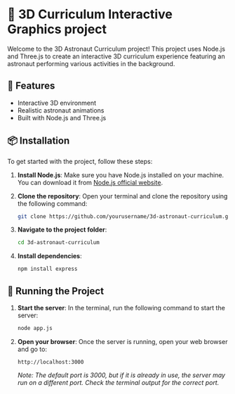 # 🚀 3D Curriculum Interactive Graphics project

Welcome to the 3D Astronaut Curriculum project! This project uses Node.js and Three.js to create an interactive 3D curriculum experience featuring an astronaut performing various activities in the background.

## 🌟 Features

- Interactive 3D environment
- Realistic astronaut animations
- Built with Node.js and Three.js

## 📦 Installation

To get started with the project, follow these steps:

1. **Install Node.js**: Make sure you have Node.js installed on your machine. You can download it from [Node.js official website](https://nodejs.org/).

2. **Clone the repository**: Open your terminal and clone the repository using the following command:
    ```bash
    git clone https://github.com/yourusername/3d-astronaut-curriculum.git
    ```

3. **Navigate to the project folder**:
    ```bash
    cd 3d-astronaut-curriculum
    ```

4. **Install dependencies**:
    ```bash
    npm install express
    ```

## 🚀 Running the Project

1. **Start the server**: In the terminal, run the following command to start the server:
    ```bash
    node app.js
    ```

2. **Open your browser**: Once the server is running, open your web browser and go to:
    ```
    http://localhost:3000
    ```
   *Note: The default port is 3000, but if it is already in use, the server may run on a different port. Check the terminal output for the correct port.*

